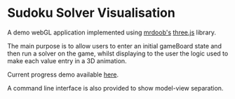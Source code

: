 Sudoku Solver Visualisation
===========================

A demo webGL application implemented using [mrdoob's](https://twitter.com/mrdoob) [three.js](https://github.com/mrdoob/three.js) library.

The main purpose is to allow users to enter an initial gameBoard state and then run a solver on the game,
whilst displaying to the user the logic used to make each value entry in a 3D animation.

Current progress demo available [here](http://www.0xor1.com/Sudoku).

A command line interface is also provided to show  model-view separation.
